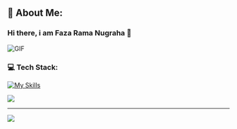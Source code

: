 ## 💫 About Me:

### Hi there, i am Faza Rama Nugraha 👋

<!--
**fazaram/fazaram** is a ✨ _special_ ✨ repository because its `README.md` (this file) appears on your GitHub profile.

Here are some ideas to get you started:

- 🔭 I’m currently working on ...
- 🌱 I’m currently learning ...
- 👯 I’m looking to collaborate on ...
- 🤔 I’m looking for help with ...
- 💬 Ask me about ...
- 📫 How to reach me: ...
- 😄 Pronouns: ...
- ⚡ Fun fact: ...
-->

![GIF](https://media.giphy.com/media/UVk5yzljef0kGiayL1/giphy.gif)

### 💻 Tech Stack:

[![My Skills](https://skillicons.dev/icons?i=html,css,javascript,php,golang,laravel,tailwindcss,mysql,postgres,notion,figma&theme=light)](https://skillicons.dev)

![](https://github-readme-stats.vercel.app/api/top-langs/?username=fazaram&theme=dark&hide_border=false&include_all_commits=true&count_private=true&layout=compact)

<!-- ##### Github Stats

![Fazaram's GitHub stats](https://github-readme-stats.vercel.app/api?username=fazaram) -->

---

[![](https://visitcount.itsvg.in/api?id=fazaram&icon=0&color=0)](https://visitcount.itsvg.in)
